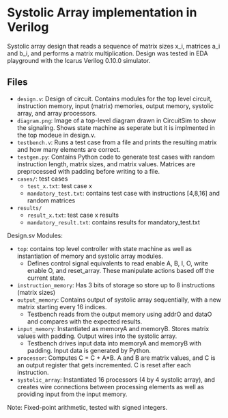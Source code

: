 # Systolic Array implementation in Verilog

Systolic array design that reads a sequence of matrix sizes x_i, matrices a_i and b_i, and performs a matrix multiplication.
Design was tested in EDA playground with the Icarus Verilog 0.10.0 simulator.

Files
-----
* `design.v`: Design of circuit. Contains modules for the top level circuit, instruction memory, input (matrix) memories, output memory, systolic array, and array processors.
* `diagram.png`: Image of a top-level diagram drawn in CircuitSim to show the signaling. Shows state machine as seperate but it is implmented in the top modeue in design.v.
* `testbench.v`: Runs a test case from a file and prints the resulting matrix and how many elements are correct.
* `testgen.py`: Contains Python code to generate test cases with random instruction length, matrix sizes, and matrix values. Matrices are preprocessed with padding before writing to a file.
* `cases/`: test cases
  * `test_x.txt`: test case x
  * `mandatory_test.txt`: contains test case with instructions [4,8,16] and random matrices
* `results/`
  * `result_x.txt`: test case x results
  * `mandatory_result.txt`: contains results for mandatory_test.txt
 

Design.sv Modules:
* `top`: contains top level controller with state machine as well as instantiation of memory and systolic array modules.
  * Defines control signal equivalents to read enable A, B, I, O, write enable O, and reset_array. These manipulate actions based off the current state.
* `instruction_memory`: Has 3 bits of storage so store up to 8 instructions (matrix sizes)
* `output_memory`: Contains output of systolic array sequentially, with a new matrix starting every 16 indices.
  * Testbench reads from the output memory using addrO and dataO and compares with the expected results.
* `input_memory`: Instantiated as memoryA and memoryB. Stores matrix values with padding. Output wires into the systolic array.
  * Testbench drives input data into memoryA and memoryB with padding. Input data is generated by Python.
* `processor`:  Computes C = C + A*B. A and B are matrix values, and C is an output register that gets incremented. C is reset after each instruction.
* `systolic_array`: Instantiated 16 processors (4 by 4 systolic array), and creates wire connections between processing elements as well as providing input from the input memory.


Note: Fixed-point arithmetic, tested with signed integers.
